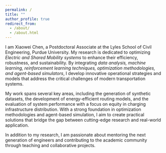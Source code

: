 ```yaml
---
permalink: /
title: ""
author_profile: true
redirect_from: 
  - /about/
  - /about.html
---
```


I am Xiaowei Chen, a Postdoctoral Associate at the Lyles School of Civil Engineering, Purdue University. My research is dedicated to optimizing _Electric and Shared Mobility systems_ to enhance their efficiency, robustness, and sustainability. By integrating _data analysis, machine learning, reinforcement learning techniques, optimization methodologies, and agent-based simulators_, I develop innovative operational strategies and models that address the critical challenges of modern transportation systems.

My work spans several key areas, including the generation of synthetic datasets, the development of energy-efficient routing models, and the evaluation of system performance with a focus on equity in charging infrastructure distribution. With a strong foundation in optimization methodologies and agent-based simulation, I aim to create practical solutions that bridge the gap between cutting-edge research and real-world application.

In addition to my research, I am passionate about mentoring the next generation of engineers and contributing to the academic community through teaching and collaborative projects.

